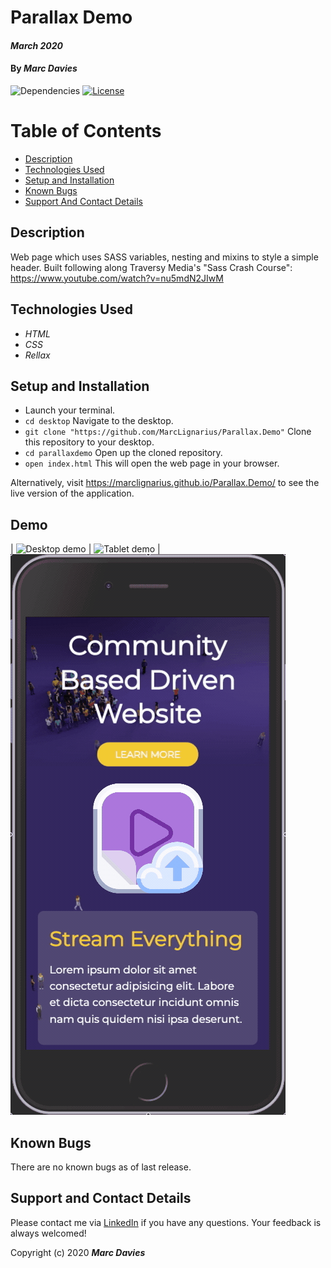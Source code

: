 # Parallax Demo

#### _March 2020_

#### By _**Marc Davies**_

![Dependencies](https://img.shields.io/badge/dependencies-up%20to%20date-brightgreen.svg)
[![License](https://img.shields.io/badge/license-MIT-blue.svg)](https://opensource.org/licenses/MIT)

# Table of Contents

<!--ts-->
   * [Description](#description)
   * [Technologies Used](#technologies-used)
   * [Setup and Installation](#setup-and-installation)
   * [Known Bugs](#known-bugs)
   * [Support And Contact Details](#support-and-contact-details)
<!--te-->

## Description

Web page which uses SASS variables, nesting and mixins to style a simple header. Built following along Traversy Media's "Sass Crash Course": https://www.youtube.com/watch?v=nu5mdN2JIwM

## Technologies Used

  * _HTML_
  * _CSS_
  * _Rellax_

## Setup and Installation

* Launch your terminal.
* `cd desktop` Navigate to the desktop.
* `git clone "https://github.com/MarcLignarius/Parallax.Demo"` Clone this repository to your desktop.
* `cd parallaxdemo` Open up the cloned repository.
* `open index.html` This will open the web page in your browser.

Alternatively, visit https://marclignarius.github.io/Parallax.Demo/ to see the live version of the application. 

## Demo

| ![Desktop demo](demo/desktop.gif) | ![Tablet demo](demo/tablet.gif) | ![Mobile demo](demo/mobile.gif)

## Known Bugs
There are no known bugs as of last release.

## Support and Contact Details
Please contact me via <a href="https://www.linkedin.com/in/marcdaviesriot/">LinkedIn</a> if you have any questions. Your feedback is always welcomed!

Copyright (c) 2020 **_Marc Davies_**
